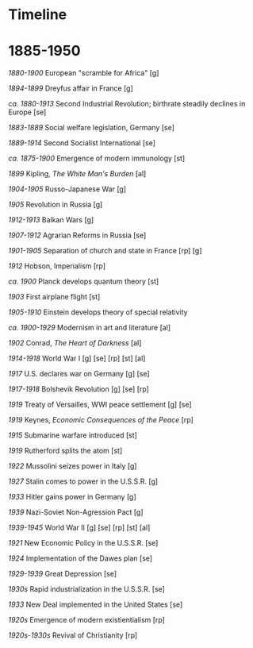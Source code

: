 # Timeline

# 1885-1950

*1880-1900*		European "scramble for Africa" [g]

*1894-1899*		Dreyfus affair in France [g]

*ca. 1880-1913*	Second Industrial Revolution; birthrate steadily declines in Europe [se]

*1883-1889*		Social welfare legislation, Germany [se]

*1889-1914*		Second Socialist International [se]

*ca. 1875-1900*	Emergence of modern immunology [st]

*1899*			Kipling, *The White Man's Burden* [al]

*1904-1905*		Russo-Japanese War [g]

*1905*			Revolution in Russia [g]

*1912-1913*		Balkan Wars [g]

*1907-1912*		Agrarian Reforms in Russia [se]

*1901-1905*		Separation of church and state in France [rp] [g]

*1912*			Hobson, Imperialism [rp]

*ca. 1900*		Planck develops quantum theory [st]

*1903*			First airplane flight [st]

*1905-1910*		Einstein develops theory of special relativity

*ca. 1900-1929*	Modernism in art and literature [al]

*1902*			Conrad, *The Heart of Darkness* [al]

*1914-1918*		World War I [g] [se] [rp] [st] [al]

*1917*			U.S. declares war on Germany [g] [se]

*1917-1918*		Bolshevik Revolution [g] [se] [rp]

*1919*			Treaty of Versailles, WWI peace settlement [g] [se]

*1919*			Keynes, *Economic Consequences of the Peace* [rp]

*1915*			Submarine warfare introduced [st]

*1919*			Rutherford splits the atom [st]

*1922*			Mussolini seizes power in Italy [g]

*1927*			Stalin comes to power in the U.S.S.R. [g]

*1933*			Hitler gains power in Germany [g]

*1939*			Nazi-Soviet Non-Agression Pact [g] 

*1939-1945*		World War II [g] [se] [rp] [st] [al] 

*1921*			New Economic Policy in the U.S.S.R. [se] 

*1924*			Implementation of the Dawes plan [se]

*1929-1939*		Great Depression [se]

*1930s*			Rapid industrialization in the U.S.S.R. [se] 

*1933*			New Deal implemented in the United States [se] 

*1920s*			Emergence of modern existientialism [rp] 

*1920s-1930s* 	Revival of Christianity [rp] 
